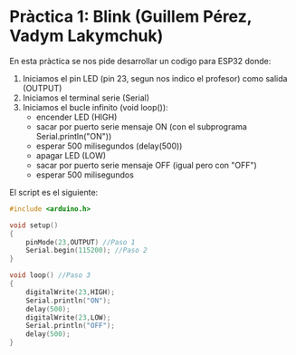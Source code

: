 # Pràctica 1: Blink (Guillem Pérez, Vadym Lakymchuk)

En esta pràctica se nos pide desarrollar un codigo para ESP32 donde:

1. Iniciamos el pin LED (pin 23, segun nos indico el profesor) como salida (OUTPUT)
2. Iniciamos el terminal serie (Serial)
3. Iniciamos el bucle infinito (void loop()):
   * encender LED (HIGH)
   * sacar por puerto serie mensaje ON (con el subprograma Serial.println("ON"))
   * esperar 500 milisegundos (delay(500))
   * apagar LED (LOW)
   * sacar por puerto serie mensaje OFF (igual pero con "OFF")
   * esperar 500 milisegundos

El script es el siguiente:

```cpp
#include <arduino.h>

void setup()
{
    pinMode(23,OUTPUT) //Paso 1
    Serial.begin(115200); //Paso 2
}

void loop() //Paso 3
{
    digitalWrite(23,HIGH);
    Serial.println("ON");
    delay(500);
    digitalWrite(23,LOW);
    Serial.println("OFF");
    delay(500);
}
```
